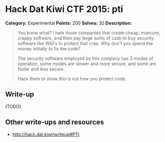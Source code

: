 # Hack Dat Kiwi CTF 2015: pti

**Category:** Experimental
**Points:** 200
**Solves:** 32
**Description:**

> You know what? I hate those companies that create cheap, insecure, crappy software, and then pay large sums of cash to buy security software like WAFs to protect that crap. Why don't you spend the money initially to fix the code?
> 
> 
> The security software employed by this company has 3 modes of operation, some modes are slower and more secure, and some are faster and less secure.
> 
> Hack them to show this is not how you protect code.


## Write-up

(TODO)

## Other write-ups and resources

* <http://hack.dat.kiwi/writeup#PTI>
